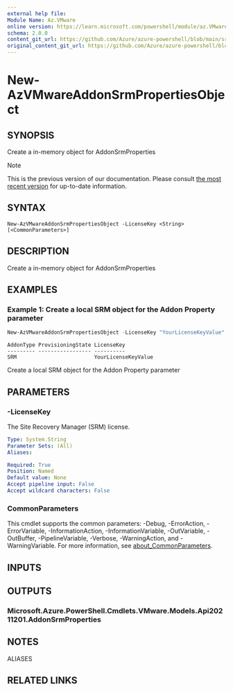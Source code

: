 ```yaml
---
external help file:
Module Name: Az.VMware
online version: https://learn.microsoft.com/powershell/module/az.VMware/new-AzVMwareAddonSrmPropertiesObject
schema: 2.0.0
content_git_url: https://github.com/Azure/azure-powershell/blob/main/src/VMware/help/New-AzVMwareAddonSrmPropertiesObject.md
original_content_git_url: https://github.com/Azure/azure-powershell/blob/main/src/VMware/help/New-AzVMwareAddonSrmPropertiesObject.md
---
```


# New-AzVMwareAddonSrmPropertiesObject

## SYNOPSIS
Create a in-memory object for AddonSrmProperties

> [!NOTE]
>This is the previous version of our documentation. Please consult [the most recent version](/powershell/module/az.vmware/new-azvmwareaddonsrmpropertiesobject) for up-to-date information.

## SYNTAX

```
New-AzVMwareAddonSrmPropertiesObject -LicenseKey <String> [<CommonParameters>]
```

## DESCRIPTION
Create a in-memory object for AddonSrmProperties

## EXAMPLES

### Example 1: Create a local SRM object for the Addon Property parameter
```powershell
New-AzVMwareAddonSrmPropertiesObject -LicenseKey "YourLicenseKeyValue"
```

```output
AddonType ProvisioningState LicenseKey
--------- ----------------- ----------
SRM                         YourLicenseKeyValue
```

Create a local SRM object for the Addon Property parameter

## PARAMETERS

### -LicenseKey
The Site Recovery Manager (SRM) license.

```yaml
Type: System.String
Parameter Sets: (All)
Aliases:

Required: True
Position: Named
Default value: None
Accept pipeline input: False
Accept wildcard characters: False
```

### CommonParameters
This cmdlet supports the common parameters: -Debug, -ErrorAction, -ErrorVariable, -InformationAction, -InformationVariable, -OutVariable, -OutBuffer, -PipelineVariable, -Verbose, -WarningAction, and -WarningVariable. For more information, see [about_CommonParameters](http://go.microsoft.com/fwlink/?LinkID=113216).

## INPUTS

## OUTPUTS

### Microsoft.Azure.PowerShell.Cmdlets.VMware.Models.Api20211201.AddonSrmProperties

## NOTES

ALIASES

## RELATED LINKS

